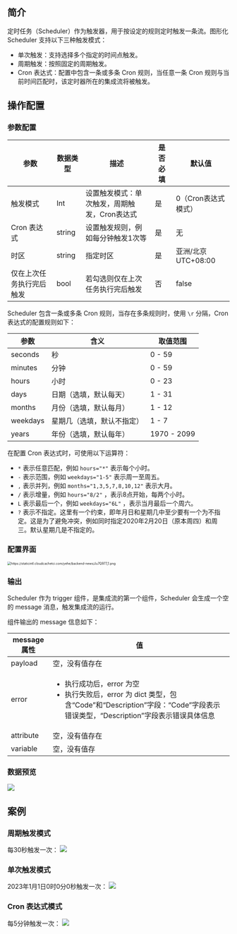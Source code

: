 ##  简介
定时任务（Scheduler）作为触发器，用于按设定的规则定时触发一条流。图形化 Scheduler 支持以下三种触发模式：
- 单次触发：支持选择多个指定的时间点触发。
- 周期触发：按照固定的周期触发。
- Cron 表达式：配置中包含一条或多条 Cron 规则，当任意一条 Cron 规则与当前时间匹配时，该定时器所在的集成流将被触发。

## 操作配置
### 参数配置

| 参数       | 数据类型 | 描述                                             | 是否必填 | 默认值              |
| --------- | ------- | ----------------------------------------------- | ------- | ------------------- |
| 触发模式   | Int      | 设置触发模式：单次触发，周期触发，Cron表达式     | 是       | 0（Cron表达式模式） |
| Cron 表达式 | string   | 设置触发规则，例如每分钟触发1次等                | 是       | 无                  |
| 时区       | string   | 指定时区                                         | 是       | 亚洲/北京 UTC+08:00           |
| 仅在上次任务执行完后触发   | bool     | 若勾选则仅在上次任务执行完后触发 | 否       | false               |

Scheduler 包含一条或多条 Cron 规则，当存在多条规则时，使用 `\r` 分隔，Cron 表达式的配置规则如下：

| 参数     | 含义                       | 取值范围    |
| -------- | -------------------------- | ----------- |
| seconds  | 秒                         | 0 - 59      |
| minutes  | 分钟                       | 0 - 59      |
| hours    | 小时                       | 0 - 23      |
| days     | 日期（选填，默认每天）     | 1 - 31      |
| months   | 月份（选填，默认每月）       | 1 - 12      |
| weekdays | 星期几（选填，默认不指定） | 1 - 7       |
| years    | 年份（选填，默认每年）     | 1970 - 2099 |

在配置 Cron 表达式时，可使用以下运算符：

- `*` 表示任意匹配，例如 `hours="*"` 表示每个小时。
- `-` 表示范围，例如 `weekdays="1-5"` 表示周一至周五。
- `,` 表示并列，例如 `months="1,3,5,7,8,10,12"` 表示大月。
- `/` 表示增量，例如 `hours="8/2"` ，表示8点开始，每两个小时。
- `L` 表示最后一个，例如 `weekdays="6L"` ，表示当月最后一个周六。
- `?` 表示不指定。这里有一个约束，即年月日和星期几中至少要有一个为不指定。这是为了避免冲突，例如同时指定2020年2月20日（原本周四）和周三。默认星期几是不指定的。

### 配置界面

<img src="https://staticintl.cloudcachetci.com/yehe/backend-news/Ju7Q977_1.png" alt="https://staticintl.cloudcachetci.com/yehe/backend-news/Ju7Q977_1.png" style="zoom:50%;" />

### 输出

Scheduler 作为 trigger 组件，是集成流的第一个组件，Scheduler 会生成一个空的 message 消息，触发集成流的运行。

组件输出的 message 信息如下：

| message 属性 | 值                                                           |
| ----------- | ------------------------------------------------------------ |
| payload     | 空，没有值存在                                               |
| error       | <ul><li>执行成功后，error 为空</li><li>执行失败后，error 为 dict 类型，包含“Code”和“Description”字段：“Code”字段表示错误类型，“Description”字段表示错误具体信息</li></ul> |
| attribute   | 空，没有值存在                                               |
| variable    | 空，没有值存                                                 |

### 数据预览
![](https://staticintl.cloudcachetci.com/yehe/backend-news/ZNtn888_2.png)

## 案例
### 周期触发模式
每30秒触发一次：
![](https://staticintl.cloudcachetci.com/yehe/backend-news/C9xY846_3.png)

### 单次触发模式
2023年1月1日0时0分0秒触发一次：
![](https://staticintl.cloudcachetci.com/yehe/backend-news/Z6tG028_4.png)


### Cron 表达式模式
每5分钟触发一次：
![](https://staticintl.cloudcachetci.com/yehe/backend-news/itFP938_5.png)

